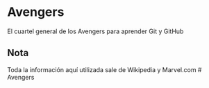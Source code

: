 # Avengers

El cuartel general de los Avengers para aprender Git y GitHub

## Nota
Toda la información aquí utilizada sale de Wikipedia y Marvel.com
#   A v e n g e r s  
 